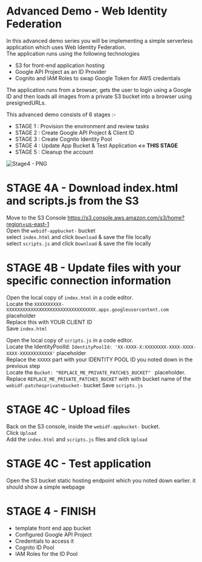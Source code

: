 # Advanced Demo - Web Identity Federation  

In this advanced demo series you will be implementing a simple serverless application which uses Web Identity Federation.    
The application runs using the following technologies  

- S3 for front-end application hosting  
- Google API Project as an ID Provider  
- Cognito and IAM Roles to swap Google Token for AWS credentials  

The application runs from a browser, gets the user to login using a Google ID and then loads all images from a private S3 bucket into a browser using presignedURLs.  

This advanced demo consists of 6 stages :-  

- STAGE 1 : Provision the environment and review tasks   
- STAGE 2 : Create Google API Project & Client ID  
- STAGE 3 : Create Cognito Identity Pool  
- STAGE 4 : Update App Bucket & Test Application **<= THIS STAGE**  
- STAGE 5 : Cleanup the account  

![Stage4 - PNG](https://github.com/acantril/learn-cantrill-io-labs/blob/master/aws-cognito-web-identity-federation/02_LABINSTRUCTIONS/ARCHITECTURE-STAGE4.png)  


# STAGE 4A - Download index.html and scripts.js from the S3   

Move to the S3 Console https://s3.console.aws.amazon.com/s3/home?region=us-east-1    
Open the `webidf-appbucket-` bucket   
select `index.html` and click `Download` & save the file locally  
select `scripts.js` and click `Download` & save the file locally  

# STAGE 4B - Update files with your specific connection information  

Open the local copy of `index.html` in a code editor.    
Locate the `XXXXXXXXXX-XXXXXXXXXXXXXXXXXXXXXXXXXXXXXXXXX.apps.googleusercontent.com` placeholder   
Replace this with YOUR CLIENT ID  
Save `index.html`  

Open the local copy of `scripts.js` in a code editor.   
Locate the IdentityPoolId: `IdentityPoolId: 'XX-XXXX-X:XXXXXXXX-XXXX-XXXX-XXXX-XXXXXXXXXXXX'` placeholder    
Replace the `XXXXX` part with your IDENTITY POOL ID you noted down in the previous step  
Locate the `Bucket: "REPLACE_ME_PRIVATE_PATCHES_BUCKET" ` placeholder.  
Replace `REPLACE_ME_PRIVATE_PATCHES_BUCKET` with with bucket name of the `webidf-patchesprivatebucket-` bucket
Save `scripts.js`  

# STAGE 4C - Upload files

Back on the S3 console, inside the `webidf-appbucket-` bucket.   
Click `Upload`    
Add the `index.html` and `scripts.js` files and click `Upload`    

# STAGE 4C - Test application  

Open the S3 bucket static hosting endpoint which you noted down earlier.
it should show a simple webpage



# STAGE 4 - FINISH  

- template front end app bucket
- Configured Google API Project
- Credentials to access it
- Cognito ID Pool
- IAM Roles for the ID Pool





